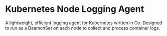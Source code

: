# Kubernetes Node Logging Agent

A lightweight, efficient logging agent for Kubernetes written in Go. Designed to run as a DaemonSet on each node to collect and process container logs.

